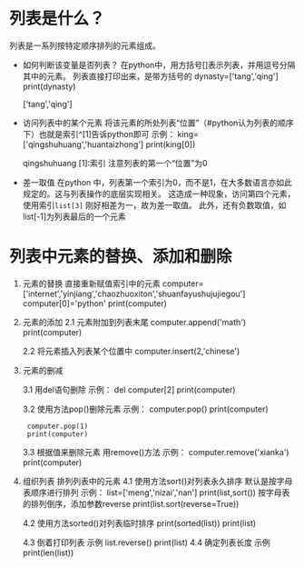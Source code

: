 # 列表是什么？
列表是一系列按特定顺序排列的元素组成。
* 如何判断该变量是否列表？
在python中，用方括号[]表示列表，并用逗号分隔其中的元素。
列表直接打印出来，是带方括号的
    dynasty=['tang','qing']
    print(dynasty)

    ['tang','qing']

* 访问列表中的某个元素
将该元素的所处列表“位置”（#python认为列表的顺序下）也就是索引^[1]告诉python即可
示例：
    king=['qingshuhuang','huantaizhong']
    print(king[0])

    qingshuhuang
[1]:索引 注意列表的第一个“位置”为0

* 差一取值
在python 中，列表第一个索引为0，而不是1，在大多数语言亦如此规定的。这与列表操作的底层实现相关。
这造成一种现象，访问第四个元素，使用索引```list[3]```
刚好相差为一，故为差一取值。
此外，还有负数取值，如list[-1]为列表最后的一个元素

# 列表中元素的替换、添加和删除
1. 元素的替换
直接重新赋值索引中的元素
    computer=['internet','yinjiang','chaozhuoxiton','shuanfayushujujiegou']
    computer[0]='python'
    print(computer)

2. 元素的添加
    2.1 元素附加到列表末尾
        computer.append('math')
        print(computer)

    2.2 将元素插入列表某个位置中
        computer.insert(2,'chinese')

3. 元素的删减

    3.1  用del语句删除
    示例：
        del computer[2]
        print(computer)

    3.2 使用方法pop()删除元素
    示例：
        computer.pop()
        print(computer)

        computer.pop(1)
        print(computer)
    
    3.3 根据值来删除元素 
    用remove()方法
    示例：
        computer.remove('xianka')
        print(computer)



4. 组织列表
排列列表中的元素
    4.1 使用方法sort()对列表永久排序
        默认是按字母表顺序进行排列
        示例：
            list=['meng','nizai','nan']
            print(list,sort())
        按字母表的排列倒序，添加参数reverse
            print(list.sort(reverse=True))

    4.2 使用方法sorted()对列表临时排序
            print(sorted(list))
            print(list)

    4.3 倒着打印列表
        示例
            list.reverse()
            print(list)
    4.4 确定列表长度
        示例
            print(len(list))
    
